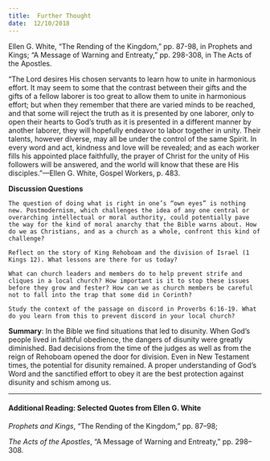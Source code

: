 ```yaml
---
title:  Further Thought
date:  12/10/2018
---
```


Ellen G. White, “The Rending of the Kingdom,” pp. 87-98, in Prophets and Kings; “A Message of Warning and Entreaty,” pp. 298-308, in The Acts of the Apostles.

“The Lord desires His chosen servants to learn how to unite in harmonious effort. It may seem to some that the contrast between their gifts and the gifts of a fellow laborer is too great to allow them to unite in harmonious effort; but when they remember that there are varied minds to be reached, and that some will reject the truth as it is presented by one laborer, only to open their hearts to God’s truth as it is presented in a different manner by another laborer, they will hopefully endeavor to labor together in unity. Their talents, however diverse, may all be under the control of the same Spirit. In every word and act, kindness and love will be revealed; and as each worker fills his appointed place faithfully, the prayer of Christ for the unity of His followers will be answered, and the world will know that these are His disciples.”—Ellen G. White, Gospel Workers, p. 483.

**Discussion Questions**

`The question of doing what is right in one’s “own eyes” is nothing new. Postmodernism, which challenges the idea of any one central or overarching intellectual or moral authority, could potentially pave the way for the kind of moral anarchy that the Bible warns about. How do we as Christians, and as a church as a whole, confront this kind of challenge?`

`Reflect on the story of King Rehoboam and the division of Israel (1 Kings 12). What lessons are there for us today?`

`What can church leaders and members do to help prevent strife and cliques in a local church? How important is it to stop these issues before they grow and fester? How can we as church members be careful not to fall into the trap that some did in Corinth?`

`Study the context of the passage on discord in Proverbs 6:16-19. What do you learn from this to prevent discord in your local church?`

**Summary**: In the Bible we find situations that led to disunity. When God’s people lived in faithful obedience, the dangers of disunity were greatly diminished. Bad decisions from the time of the judges as well as from the reign of Rehoboam opened the door for division. Even in New Testament times, the potential for disunity remained. A proper understanding of God’s Word and the sanctified effort to obey it are the best protection against disunity and schism among us.

---

#### Additional Reading: Selected Quotes from Ellen G. White

_Prophets and Kings_, “The Rending of the Kingdom,” pp. 87–98; 

_The Acts of the Apostles_, “A Message of Warning and Entreaty,” pp. 298–308. 